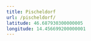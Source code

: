 ```yaml
---
title: Pischeldorf
url: /pischeldorf/
latitude: 46.687930300000005
longitude: 14.456699200000001
---
```

